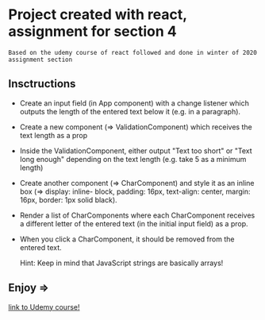 # Project created with react, assignment for section 4 #

    Based on the udemy course of react followed and done in winter of 2020 assignment section

## Insctructions ##

  -  Create an input field (in App component) with a change listener which outputs the length of the entered text below it (e.g. in a paragraph).
  - Create a new component (=> ValidationComponent) which receives the text length as a prop
  - Inside the ValidationComponent, either output "Text too short" or "Text long enough" depending on the text length (e.g. take 5 as a minimum length)
  - Create another component (=> CharComponent) and style it as an inline box (=> display: inline- block, padding: 16px, text-align: center, margin: 16px, border: 1px solid black).
  - Render a list of CharComponents where each CharComponent receives a different letter of the entered text (in the initial input field) as a prop.
  - When you click a CharComponent, it should be removed from the entered text.
     
      <p>Hint: Keep in mind that JavaScript strings are basically arrays!</p>

## Enjoy => ##
    
  [link to Udemy course!](https://www.udemy.com/course/react-the-complete-guide-incl-redux)